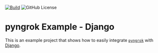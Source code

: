[![Build](https://github.com/alexdlaird/pyngrok-example-django/workflows/build.yml/badge.svg)](https://github.com/alexdlaird/pyngrok-example-django/actions/workflows/build.yml)
![GitHub License](https://img.shields.io/github/license/alexdlaird/pyngrok-example-django)

# pyngrok Example - Django

This is an example project that shows how to easily integrate [`pyngrok`](https://github.com/alexdlaird/pyngrok)
with [Django](https://docs.djangoproject.com/en/).